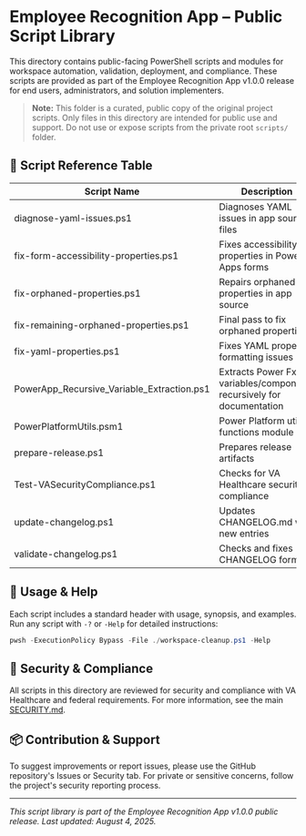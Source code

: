 

# Employee Recognition App – Public Script Library

This directory contains public-facing PowerShell scripts and modules for workspace automation, validation, deployment, and compliance. These scripts are provided as part of the Employee Recognition App v1.0.0 release for end users, administrators, and solution implementers.

> **Note:** This folder is a curated, public copy of the original project scripts. Only files in this directory are intended for public use and support. Do not use or expose scripts from the private root `scripts/` folder.

## 📑 Script Reference Table

| Script Name                                | Description                                                          |
| ------------------------------------------ | -------------------------------------------------------------------- |
| diagnose-yaml-issues.ps1                   | Diagnoses YAML issues in app source files                            |
| fix-form-accessibility-properties.ps1      | Fixes accessibility properties in Power Apps forms                   |
| fix-orphaned-properties.ps1                | Repairs orphaned properties in app source                            |
| fix-remaining-orphaned-properties.ps1      | Final pass to fix orphaned properties                                |
| fix-yaml-properties.ps1                    | Fixes YAML property formatting issues                                |
| PowerApp_Recursive_Variable_Extraction.ps1 | Extracts Power Fx variables/components recursively for documentation |
| PowerPlatformUtils.psm1                    | Power Platform utility functions module                              |
| prepare-release.ps1                        | Prepares release artifacts                                           |
| Test-VASecurityCompliance.ps1              | Checks for VA Healthcare security compliance                         |
| update-changelog.ps1                       | Updates CHANGELOG.md with new entries                                |
| validate-changelog.ps1                     | Checks and fixes CHANGELOG format                                    |

## 📝 Usage & Help

Each script includes a standard header with usage, synopsis, and examples. Run any script with `-?` or `-Help` for detailed instructions:

```powershell
pwsh -ExecutionPolicy Bypass -File ./workspace-cleanup.ps1 -Help
```

## 🔐 Security & Compliance

All scripts in this directory are reviewed for security and compliance with VA Healthcare and federal requirements. For more information, see the main [SECURITY.md](../../../docs/SECURITY.md).

## 📦 Contribution & Support

To suggest improvements or report issues, please use the GitHub repository's Issues or Security tab. For private or sensitive concerns, follow the project's security reporting process.

---

*This script library is part of the Employee Recognition App v1.0.0 public release. Last updated: August 4, 2025.*
